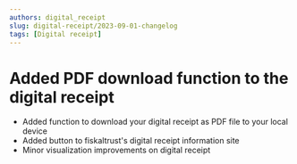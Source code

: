 ```yaml
---
authors: digital_receipt
slug: digital-receipt/2023-09-01-changelog
tags: [Digital receipt]
---
```


# Added PDF download function to the digital receipt
- Added function to download your digital receipt as PDF file to your local device
- Added button to fiskaltrust's digital receipt information site
- Minor visualization improvements on digital receipt  
